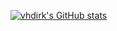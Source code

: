 [![vhdirk's GitHub stats](https://github-readme-stats.vercel.app/api?username=vhdirk)](https://github.com/anuraghazra/github-readme-stats)
